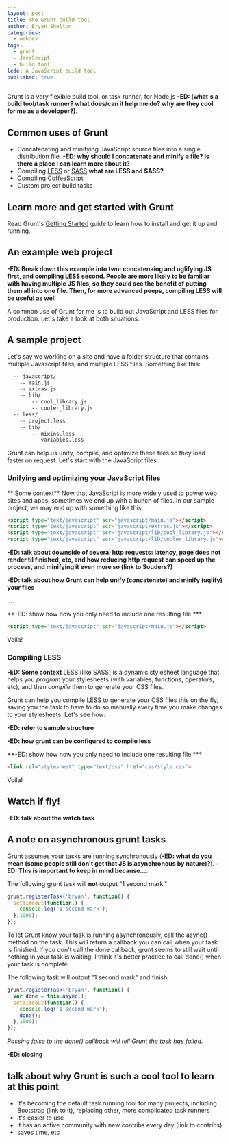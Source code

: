 ```yaml
---
layout: post
title: The Grunt build tool
author: Bryan Shelton
categories: 
  - webdev
tags: 
  - grunt
  - JavaScript
  - build tool
lede: A JavaScript build tool
published: true
---
```


Grunt is a very flexible build tool, or task runner, for Node.js **-ED: (what's a build tool/task runner? what does/can it help me do? why are they cool for me as a developer?)**.


## Common uses of Grunt

- Concatenating and minifying JavaScript source files into a single distribution file. **-ED: why should I concatenate and minify a file? Is there a place I can learn more about it?**
- Compiling [LESS](http://lesscss.org/) or [SASS](http://sass-lang.com/) **what are LESS and SASS?**
- Compiling [CoffeeScript](http://coffeescript.org/)
- Custom project build tasks

## Learn more and get started with Grunt
Read Grunt's [Getting Started](http://gruntjs.com/getting-started) guide to learn how to install and get it up and running.

## An example web project

**-ED: Break down this example into two: concatenaing and uglifying JS first, and compiling LESS second. People are more likely to be familiar with having multiple JS files, so they could see the benefit of putting them all into one file. Then, for more advanced peeps, compiling LESS will be useful as well**

A common use of Grunt for me is to build out JavaScript and LESS files for production. Let's take a look at both situations.

## A sample project

Let's say we working on a site and have a folder structure that contains multiple Javascript files, and multiple LESS files. Something like this:

```xml
  -- javascript/
    -- main.js
    -- extras.js
    -- lib/
        -- cool_library.js
        -- cooler_library.js
  -- less/
    -- project.less
    -- lib/
        -- mixins.less
        -- variables.less
```
Grunt can help us unify, compile, and optimize these files so they load faster on request. Let's start with the JavaScript files.

### Unifying and optimizing your JavaScript files
** Some context**
Now that JavaScript is more widely used to power web sites and apps, sometimes we end up with a bunch of files. In our sample project, we may end up with something like this:

```html
<script type="text/javascript" scr="javascript/main.js"></script>
<script type="text/javascript" scr="javascript/extras.js"></script>
<script type="text/javascript" scr="javascript/lib/cool_library.js"></script>
<script type="text/javascript" scr="javascript/lib/cooler_library.js"></script>
```
**-ED: talk about downside of several http requests: latency, page does not render til finished, etc, and how reducing http request can speed up the process, and minifying it even more so (link to Souders?)**

**-ED: talk about how Grunt can help unify (concatenate) and minify (uglify) your files**

...


**-ED: show how now you only need to include one resulting file ***
```html
<script type="text/javascript" scr="javascript/main.js"></script>
```

Voila!


### Compiling LESS

**-ED: Some context**
LESS (like SASS) is a dynamic stylesheet language that helps you _program_ your stylesheets (with variables, functions, operators, etc), and then _compile_ them to generate your CSS files.

Grunt can help you compile LESS to generate your CSS files this on the fly, saving you the task to have to do so manually every time you make changes to your stylesheets. Let's see how:

**-ED: refer to sample structure**

**-ED: how grunt can be configured to compile less**

**-ED: show how now you only need to include one resulting file ***
```html
<link rel="stylesheet" type="text/css" href="css/style.css">
```

Voila!


## Watch if fly!
**-ED: talk about the watch task**


## A note on asynchronous grunt tasks

Grunt assumes your tasks are running synchronously (**-ED: what do you mean (some people still don't get that JS is asynchronous by nature)?**). **-ED: This is important to keep in mind because...**.

The following grunt task will **not** output "1 second mark."

```JavaScript
grunt.registerTask('bryan', function() {
  setTimeout(function() {
    console.log('1 second mark');
  },1000);
});
```

To let Grunt know your task is running asynchronously, call the async() method on the task. This will return a callback you can call when your task is finished. If you don't call the done callback, grunt seems to still wait until nothing in your task is waiting. I think it's better practice to call done() when your task is complete.

The following task will output "1 second mark" and finish.

```JavaScript
grunt.registerTask('bryan', function() {
  var done = this.async();
  setTimeout(function() {
    console.log('1 second mark');
    done();
  },1000);
});
```
_Passing false to the done() callback will tell Grunt the task has failed._

**-ED: closing**
## talk about why Grunt is such a cool tool to learn at this point
- it's becoming the default task running tool for many projects, including Bootstrap (link to it), replacing other, more complicated task runners
- it's easier to use
- it has an active community with new contribs every day (link to contribs)
- saves time, etc

